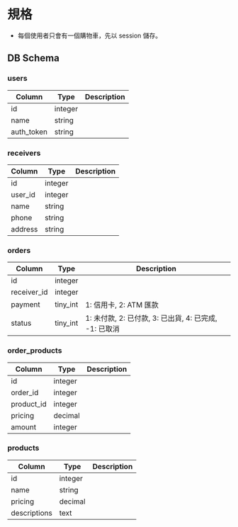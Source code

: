 # 規格

- 每個使用者只會有一個購物車，先以 session 儲存。

## DB Schema

### users

| Column     | Type    | Description |
| ---------- | ------- | ----------- |
| id         | integer |             |
| name       | string  |             |
| auth_token | string  |             |

### receivers

| Column  | Type    | Description |
| ------- | ------- | ----------- |
| id      | integer |             |
| user_id | integer |             |
| name    | string  |             |
| phone   | string  |             |
| address | string  |             |

### orders

| Column      | Type     | Description                             |
| ----------- | -------- | --------------------------------------- |
| id          | integer  |                                         |
| receiver_id | integer  |                                         |
| payment     | tiny_int | 1: 信用卡, 2: ATM 匯款                       |
| status      | tiny_int | 1: 未付款, 2: 已付款, 3: 已出貨, 4: 已完成, -1: 已取消 |


### order_products

| Column     | Type    | Description |
| ---------- | ------- | ----------- |
| id         | integer |             |
| order_id   | integer |             |
| product_id | integer |             |
| pricing    | decimal |             |
| amount     | integer |             |


### products

| Column       | Type    | Description |
| ------------ | ------- | ----------- |
| id           | integer |             |
| name         | string  |             |
| pricing      | decimal |             |
| descriptions | text    |             |

